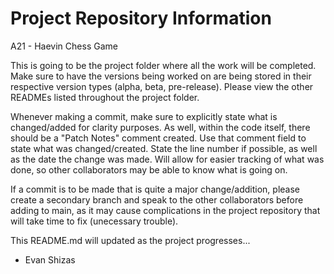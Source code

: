 # Project Repository Information
A21 - Haevin Chess Game

This is going to be the project folder where all the work will be completed. 
Make sure to have the versions being worked on are being stored in their respective version types (alpha, beta, pre-release). 
Please view the other READMEs listed throughout the project folder.

Whenever making a commit, make sure to explicitly state what is changed/added for clarity purposes. As well, within the code itself, there should be a "Patch Notes" 
comment created. Use that comment field to state what was changed/created. State the line number if possible, as well as the date the change was made. Will allow for
easier tracking of what was done, so other collaborators may be able to know what is going on.

If a commit is to be made that is quite a major change/addition, please create a secondary branch and speak to the other collaborators before adding to main, as it may
cause complications in the project repository that will take time to fix (unecessary trouble).

This README.md will updated as the project progresses...

- Evan Shizas
